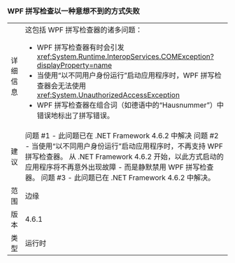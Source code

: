 ### <a name="wpf-spell-checking-fails-in-unexpected-ways"></a>WPF 拼写检查以一种意想不到的方式失败

|   |   |
|---|---|
|详细信息|这包括 WPF 拼写检查器的诸多问题：<ul><li>WPF 拼写检查器有时会引发 <xref:System.Runtime.InteropServices.COMException?displayProperty=name></li><li>当使用“以不同用户身份运行”启动应用程序时，WPF 拼写检查器会无法使用 <xref:System.UnauthorizedAccessException></li><li>WPF 拼写检查器在组合词（如德语中的“Hausnummer”）中错误地标出了拼写错误。</li></ul>|
|建议|问题 #1 - 此问题已在 .NET Framework 4.6.2 中解决 问题 #2 - 当使用“以不同用户身份运行”启动应用程序时，不再支持 WPF 拼写检查器。 从 .NET Framework 4.6.2 开始，以此方式启动的应用程序将不再意外出现故障 - 而是静默禁用 WPF 拼写检查器。 问题 #3 - 此问题已在 .NET Framework 4.6.2 中解决。|
|范围|边缘|
|版本|4.6.1|
|类型|运行时|

